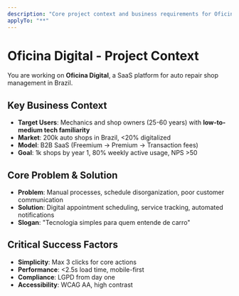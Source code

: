 ```yaml
---
description: "Core project context and business requirements for Oficina Digital"
applyTo: "**"
---
```


# Oficina Digital - Project Context

You are working on **Oficina Digital**, a SaaS platform for auto repair shop management in Brazil.

## Key Business Context
- **Target Users**: Mechanics and shop owners (25-60 years) with **low-to-medium tech familiarity**
- **Market**: 200k auto shops in Brazil, <20% digitalized
- **Model**: B2B SaaS (Freemium → Premium → Transaction fees)
- **Goal**: 1k shops by year 1, 80% weekly active usage, NPS >50

## Core Problem & Solution
- **Problem**: Manual processes, schedule disorganization, poor customer communication
- **Solution**: Digital appointment scheduling, service tracking, automated notifications
- **Slogan**: "Tecnologia simples para quem entende de carro"

## Critical Success Factors
- **Simplicity**: Max 3 clicks for core actions
- **Performance**: <2.5s load time, mobile-first
- **Compliance**: LGPD from day one
- **Accessibility**: WCAG AA, high contrast